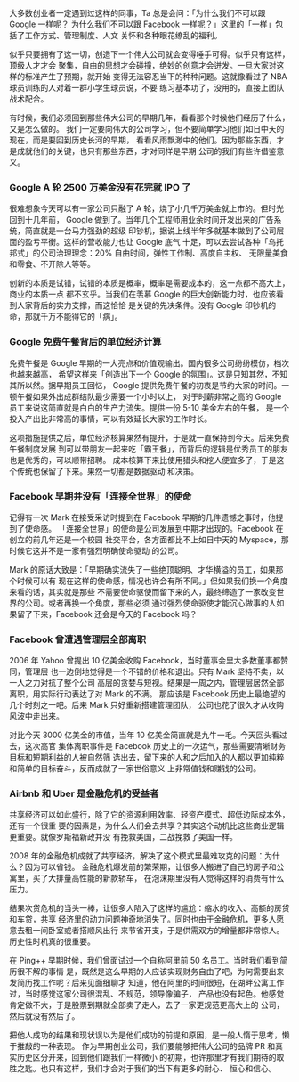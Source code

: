 

大多数创业者一定遇到过这样的同事，Ta 总是会问：「为什么我们不可以跟 Google 一样呢？
为什么我们不可以跟 Facebook 一样呢？」这里的「一样」包括了工作方式、管理制度、人文
关怀和各种眼花缭乱的福利。

似乎只要拥有了这一切，创造下一个伟大公司就会变得唾手可得。似乎只有这样，顶级人才才会
聚集，自由的思想才会碰撞，绝妙的创意才会迸发。一旦大家对这样的标准产生了预期，就开始
变得无法容忍当下的种种问题。这就像看过了 NBA 球员训练的人对着一群小学生球员说，不要
练习基本功了，没用的，直接上团队战术配合。

有时候，我们必须回到那些伟大公司的早期几年，看看那个时候他们经历了什么，又是怎么做的。
我们一定要向伟大的公司学习，但不要简单学习他们如日中天的现在，而是要回到历史长河的早期，
看看风雨飘渺中的他们。因为那些东西，才是成就他们的关键，也只有那些东西，才对同样是早期
公司的我们有些许借鉴意义。

### Google A 轮 2500 万美金没有花完就 IPO 了

很难想象今天可以有一家公司只融了 A 轮，烧了小几千万美金就上市的。但时光回到十几年前，
Google 做到了。当年几个工程师用业余时间开发出来的广告系统，简直就是一台马力强劲的超级
印钞机，据说上线半年多就基本做到了公司层面的盈亏平衡。这样的营收能力也让 Google 底气
十足，可以去尝试各种「乌托邦式」的公司治理理念：20% 自由时间，弹性工作制、高度自主权、
无限量美食和零食、不开除人等等。

创新的本质是试错，试错的本质是概率，概率是需要成本的，这一点都不高大上，商业的本质一点
都不玄乎。当我们在羡慕 Google 的巨大创新能力时，也应该看到人家背后的实力支撑，而这恰恰
是关键的先决条件。没有 Google 印钞机的命，那就千万不能得它的「病」。

### Google 免费午餐背后的单位经济计算

免费午餐是 Google 早期的一大亮点和价值观输出。国内很多公司纷纷模仿，档次也越来越高，
希望这样来「创造出下一个 Google 的氛围」。这是只知其然，不知其所以然。据早期员工回忆，
Google 提供免费午餐的初衷是节约大家的时间。一顿午餐如果外出成群结队最少需要一个小时以上，
对于时薪非常之高的 Google 员工来说这简直就是白白的生产力流失。提供一份 5-10 美金左右的午餐，
是一个投入产出比非常高的事情，可以有效延长大家的工作时长。

这项措施提供之后，单位经济核算果然有提升，于是就一直保持到今天。后来免费午餐制度发展
到可以带朋友一起来吃「霸王餐」，而背后的逻辑是优秀员工的朋友也是优秀的，可以顺带招聘。
成本核算下来比使用猎头和挖人便宜多了，于是这个传统也保留了下来。果然一切都是数据驱动
和决策。


### Facebook 早期并没有「连接全世界」的使命

记得有一次 Mark 在接受采访时提到在 Facebook 早期的几件遗憾之事时，他提到了使命感。
「连接全世界」的使命是公司发展到中期才出现的。Facebook 在创立的前几年还是一个校园
社交平台，各方面都比不上如日中天的 Myspace，那时候它这并不是一家有强烈明确使命驱动
的公司。

Mark 的原话大致是：「早期确实流失了一些绝顶聪明、才华横溢的员工，如果那个时候可以有
现在这样的使命感，情况也许会有所不同。」但如果我们换一个角度来看的话，其实就是那些
不需要使命驱使而留下来的人，最终缔造了一家改变世界的公司。或者再换一个角度，那些必须
通过强烈使命驱使才能沉心做事的人如果留了下来，Facebook 还会是今天的 Facebook 吗？


### Facebook 曾遭遇管理层全部离职

2006 年 Yahoo 曾提出 10 亿美金收购 Facebook，当时董事会里大多数董事都赞同，管理层
也一边倒地觉得是一个不错的价格和退出。只有 Mark 坚持不卖，以一人之力对抗了整个公司
高层的贪婪与短视。结果是一周之内，管理层居然全部离职，用实际行动表达了对 Mark 的不满。
那应该是 Facebook 历史上最绝望的几个时刻之一吧。后来 Mark 只好重新搭建管理团队，
公司也花了很久才从收购风波中走出来。

对比今天 3000 亿美金的市值，当年 10 亿美金简直就是九牛一毛。今天回头看过去，这次高官
集体离职事件是 Facebook 历史上的一次运气，那些需要清晰财务目标和短期利益的人被自然筛
选出去，留下来的人和之后加入的人都以更加纯粹和简单的目标奋斗，反而成就了一家世俗意义
上非常值钱和赚钱的公司。

### Airbnb 和 Uber 是金融危机的受益者

共享经济可以如此盛行，除了它的资源利用效率、轻资产模式、超低边际成本外，还有一个很重
要的因素是，为什么人们会去共享？其实这个动机比这些商业逻辑更重要。就像罗斯福新政并没
有挽救美国，二战挽救了美国一样。

2008 年的金融危机成就了共享经济，解决了这个模式里最难攻克的问题：为什么？因为可以省钱。
金融危机爆发前的繁荣期，让很多人搬进了自己的房子和公寓里，买了大排量高性能的新款轿车，
在泡沫期里没有人觉得这样的消费有什么压力。

结果次贷危机的当头一棒，让很多人陷入了这样的尴尬：缩水的收入、高额的房贷和车贷，共享
经济里的动力问题神奇地消失了。同时也由于金融危机，更多人愿意去租一间卧室或者搭顺风出行
来节省开支，于是供需双方的增量都非常惊人。历史性时机真的很重要。

在 Ping++ 早期时候，我们曾面试过一个自称阿里前 50 名员工。当时我们看到简历很不解的事情
是，既然是这么早期的人应该实现财务自由了吧，为何需要出来发简历找工作呢？后来见面细聊才
知道，他在阿里的时间很短，在湖畔公寓工作过，当时感觉这家公司很混乱、不规范，领导像骗子，
产品也没有起色。他感觉肯定做不大，于是股票到期就全部卖了走人，去了一家更规范更高大上的
公司，然后就没有然后了。

把他人成功的结果和现状误以为是他们成功的前提和原因，是一般人惰于思考，懒于推敲的一种表现。
作为早期创业公司，我们要能够把伟大公司的品牌 PR 和真实历史区分开来，回到他们跟我们一样微小
的初期，也许那里才有我们期待的取胜之匙。也只有这样，我们才会对于我们的当下有更多的耐心、
恒心和信心。
